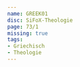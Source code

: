 ```yaml
---
name: GREEK01
disc: SiFoX-Theologie
page: 73/1
missing: true
tags:
- Griechisch
- Theologie
---
```

